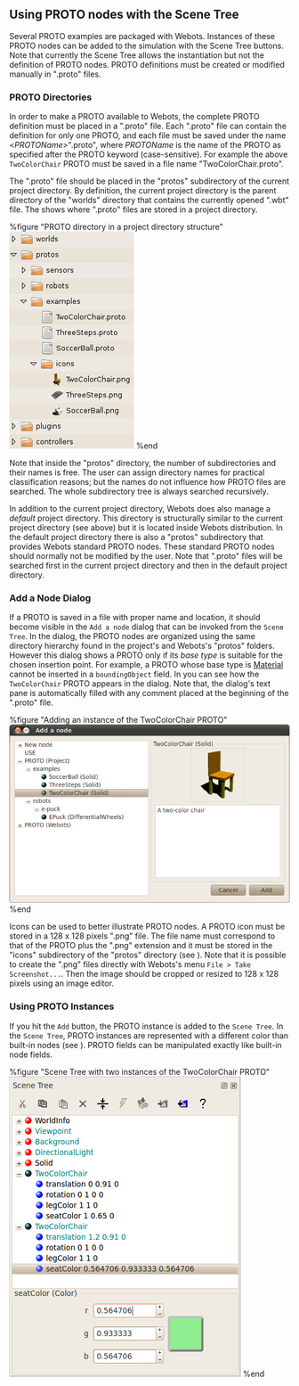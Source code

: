 ## Using PROTO nodes with the Scene Tree

Several PROTO examples are packaged with Webots. Instances of these PROTO nodes
can be added to the simulation with the Scene Tree buttons. Note that currently
the Scene Tree allows the instantiation but not the definition of PROTO nodes.
PROTO definitions must be created or modified manually in ".proto" files.

### PROTO Directories

In order to make a PROTO available to Webots, the complete PROTO definition must
be placed in a ".proto" file. Each ".proto" file can contain the definition for
only one PROTO, and each file must be saved under the name
<*PROTOName*>".proto", where *PROTOName* is the name of the PROTO as specified
after the PROTO keyword (case-sensitive). For example the above `TwoColorChair`
PROTO must be saved in a file name "TwoColorChair.proto".

The ".proto" file should be placed in the "protos" subdirectory of the current
project directory. By definition, the current project directory is the parent
directory of the "worlds" directory that contains the currently opened ".wbt"
file. The  shows where ".proto" files are stored in a project directory.

%figure "PROTO directory in a project directory structure"
![PROTO directory in a project directory structure](png/protos_directory_structure.png)
%end

Note that inside the "protos" directory, the number of subdirectories and their
names is free. The user can assign directory names for practical classification
reasons; but the names do not influence how PROTO files are searched. The whole
subdirectory tree is always searched recursively.

In addition to the current project directory, Webots does also manage a
*default* project directory. This directory is structurally similar to the
current project directory (see above) but it is located inside Webots
distribution. In the default project directory there is also a "protos"
subdirectory that provides Webots standard PROTO nodes. These standard PROTO
nodes should normally not be modified by the user. Note that ".proto" files will
be searched first in the current project directory and then in the default
project directory.

### Add a Node Dialog

If a PROTO is saved in a file with proper name and location, it should become
visible in the `Add a node` dialog that can be invoked from the `Scene Tree`. In
the dialog, the PROTO nodes are organized using the same directory hierarchy
found in the project's and Webots's "protos" folders. However this dialog shows
a PROTO only if its *base type* is suitable for the chosen insertion point. For
example, a PROTO whose base type is [Material](reference/material.md#material)
cannot be inserted in a `boundingObject` field. In  you can see how the
`TwoColorChair` PROTO appears in the dialog. Note that, the dialog's text pane
is automatically filled with any comment placed at the beginning of the ".proto"
file.

%figure "Adding an instance of the TwoColorChair PROTO"
![Adding an instance of the TwoColorChair PROTO](png/add_proto.png)
%end

Icons can be used to better illustrate PROTO nodes. A PROTO icon must be stored
in a 128 x 128 pixels ".png" file. The file name must correspond to that of the
PROTO plus the ".png" extension and it must be stored in the "icons"
subdirectory of the "protos" directory (see ). Note that it is possible to
create the ".png" files directly with Webots's menu `File > Take Screenshot...`.
Then the image should be cropped or resized to 128 x 128 pixels using an image
editor.

### Using PROTO Instances

If you hit the `Add` button, the PROTO instance is added to the `Scene Tree`. In
the `Scene Tree`, PROTO instances are represented with a different color than
built-in nodes (see ). PROTO fields can be manipulated exactly like built-in
node fields.

%figure "Scene Tree with two instances of the TwoColorChair PROTO"
![Scene Tree with two instances of the TwoColorChair PROTO](png/scene_tree_with_protos.png)
%end

